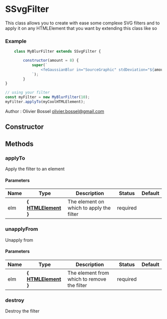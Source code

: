 # SSvgFilter

This class allows you to create with ease some complexe SVG filters and to apply it on any HTMLElement that you want
by extending this class like so


### Example
```js
	class MyBlurFilter extends SSvgFilter {

		constructor(amount = 8) {
			super(`
				<feGaussianBlur in="SourceGraphic" stdDeviation="${amount}" result="blur" />
			`);
		}
}

// using your filter
const myFilter = new MyBlurFilter(10);
myFilter.applyTo(myCoolHTMLElement);
```
Author : Olivier Bossel [olivier.bossel@gmail.com](mailto:olivier.bossel@gmail.com)


## Constructor







## Methods


### applyTo

Apply the filter to an element


#### Parameters
Name  |  Type  |  Description  |  Status  |  Default
------------  |  ------------  |  ------------  |  ------------  |  ------------
elm  |  **{ [HTMLElement](https://developer.mozilla.org/fr/docs/Web/API/HTMLElement) }**  |  The element on which to apply the filter  |  required  |


### unapplyFrom

Unapply from


#### Parameters
Name  |  Type  |  Description  |  Status  |  Default
------------  |  ------------  |  ------------  |  ------------  |  ------------
elm  |  **{ [HTMLElement](https://developer.mozilla.org/fr/docs/Web/API/HTMLElement) }**  |  The element from which to remove the filter  |  required  |


### destroy

Destroy the filter